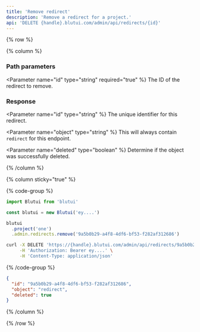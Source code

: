 ```yaml
---
title: 'Remove redirect'
description: 'Remove a redirect for a project.'
api: 'DELETE {handle}.blutui.com/admin/api/redirects/{id}'
---
```


{% row %}

{% column %}

### Path parameters

<Parameter name="id" type="string" required="true" %}
The ID of the redirect to remove.
</Parameter>

### Response

<Parameter name="id" type="string" %}
The unique identifier for this redirect.
</Parameter>

<Parameter name="object" type="string" %}
This will always contain `redirect` for this endpoint.
</Parameter>

<Parameter name="deleted" type="boolean" %}
Determine if the object was successfully deleted.
</Parameter>

{% /column %}

{% column sticky="true" %}

{% code-group %}

```ts {% process=false filename="Node.js" %}
import Blutui from 'blutui'

const blutui = new Blutui('ey....')

blutui
  .project('one')
  .admin.redirects.remove('9a5b0b29-a4f8-4df6-bf53-f282af312686')
```

```bash {% process=false filename="cURL" %}
curl -X DELETE 'https://{handle}.blutui.com/admin/api/redirects/9a5b0b29-a4f8-4df6-bf53-f282af312686' \
     -H 'Authorization: Bearer ey....' \
     -H 'Content-Type: application/json'
```

{% /code-group %}

```json {% process=false filename="Response" %}
{
  "id": "9a5b0b29-a4f8-4df6-bf53-f282af312686",
  "object": "redirect",
  "deleted": true
}
```

{% /column %}

{% /row %}
